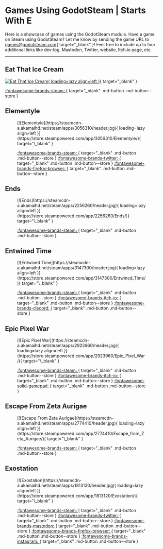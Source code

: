 # Games Using GodotSteam | Starts With E

Here is a showcase of games using the GodotSteam module. Have a game on Steam using GodotSteam? Let me know by sending the game URL to [games@godotsteam.com](mailto:games@godotsteam.com){ target="\_blank" }!  Feel free to include up to four additional links like dev-log, Mastodon, Twitter, website, Itch.io page, etc.

---

<div id="games" markdown>

## Eat That Ice Cream
[![Eat That Ice Cream](https://steamcdn-a.akamaihd.net/steam/apps/3182800/header.jpg){ loading=lazy align=left }](https://store.steampowered.com/app/3182800/Eat_That_Ice_Cream/){ target="\_blank" }

[ :fontawesome-brands-steam: ](https://store.steampowered.com/app/3182800/Eat_That_Ice_Cream/){ target="\_blank" .md-button .md-button--store }
</figure>

## Elementyle
<figure class="game" markdown>
[![Elementyle](https://steamcdn-a.akamaihd.net/steam/apps/3056310/header.jpg){ loading=lazy align=left }](https://store.steampowered.com/app/3056310/Elementyle/){ target="\_blank" }

[ :fontawesome-brands-steam: ](https://store.steampowered.com/app/3056310/Elementyle/){ target="\_blank" .md-button .md-button--store }
[ :fontawesome-brands-twitter: ](https://x.com/Elementyle){ target="\_blank" .md-button .md-button--store }
[ :fontawesome-brands-firefox-browser: ](https://www.elementyle.com){ target="\_blank" .md-button .md-button--store }
</figure>

## Ends
<figure class="game" markdown>
[![Ends](https://steamcdn-a.akamaihd.net/steam/apps/2256260/header.jpg){ loading=lazy align=left }](https://store.steampowered.com/app/2256260/Ends/){ target="\_blank" }

[ :fontawesome-brands-steam: ](https://store.steampowered.com/app/2256260/Ends/){ target="\_blank" .md-button .md-button--store }
</figure>

## Entwined Time
<figure class="game" markdown>
[![Entwined Time](https://steamcdn-a.akamaihd.net/steam/apps/3147300/header.jpg){ loading=lazy align=left }](https://store.steampowered.com/app/3147300/Entwined_Time/){ target="\_blank" }

[ :fontawesome-brands-steam: ](https://store.steampowered.com/app/3147300/Entwined_Time/){ target="\_blank" .md-button .md-button--store }
[ :fontawesome-brands-itch-io: ](https://patashu.itch.io/entwined-time){ target="\_blank" .md-button .md-button--store }
[ :fontawesome-brands-discord: ](https://discord.gg/2mA7h3mYak){ target="\_blank" .md-button .md-button--store }
</figure>

## Epic Pixel War
<figure class="game" markdown>
[![Epic Pixel War](https://steamcdn-a.akamaihd.net/steam/apps/2923960/header.jpg){ loading=lazy align=left }](https://store.steampowered.com/app/2923960/Epic_Pixel_War/){ target="\_blank" }

[ :fontawesome-brands-steam: ](https://store.steampowered.com/app/2923960/Epic_Pixel_War/){ target="\_blank" .md-button .md-button--store }
[ :fontawesome-brands-itch-io: ](https://evoloiduts.itch.io/epic-pixel-war){ target="\_blank" .md-button .md-button--store }
[ :fontawesome-solid-gamepad: ](https://www.newgrounds.com/portal/view/947714){ target="\_blank" .md-button .md-button--store }
</figure>

## Escape From Zeta Aurigae
<figure class="game" markdown>
[![Escape From Zeta Aurigae](https://steamcdn-a.akamaihd.net/steam/apps/2774410/header.jpg){ loading=lazy align=left }](https://store.steampowered.com/app/2774410/Escape_from_Zeta_Aurigae/){ target="\_blank" }

[ :fontawesome-brands-steam: ](https://store.steampowered.com/app/2774410/Escape_from_Zeta_Aurigae/){ target="\_blank" .md-button .md-button--store }
</figure>

## Exostation
<figure class="game" markdown>
[![Exostation](https://steamcdn-a.akamaihd.net/steam/apps/1813120/header.jpg){ loading=lazy align=left }](https://store.steampowered.com/app/1813120/Exostation/){ target="\_blank" }

[ :fontawesome-brands-steam: ](https://store.steampowered.com/app/1813120/Exostation/){ target="\_blank" .md-button .md-button--store }
[ :fontawesome-brands-twitter: ](https://twitter.com/OpenhoodGames){ target="\_blank" .md-button .md-button--store }
[ :fontawesome-brands-mastodon: ](https://mastodon.gamedev.place/@OpenhoodGames){ target="\_blank" .md-button .md-button--store }
[ :fontawesome-brands-firefox-browser: ](https://games.openhood.com/games/exostation){ target="\_blank" .md-button .md-button--store }
[ :fontawesome-brands-instagram: ](https://www.instagram.com/openhoodgames){ target="\_blank" .md-button .md-button--store }
</figure>

</div>
